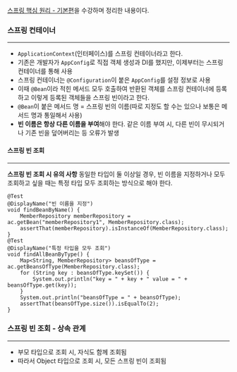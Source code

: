 [스프링 핵심 원리 - 기본편](https://www.inflearn.com/course/%EC%8A%A4%ED%94%84%EB%A7%81-%ED%95%B5%EC%8B%AC-%EC%9B%90%EB%A6%AC-%EA%B8%B0%EB%B3%B8%ED%8E%B8)을 수강하며 정리한 내용이다.


### 스프링 컨테이너
***
* ```ApplicationContext```(인터페이스)를 스프링 컨테이너라고 한다.
* 기존은 개발자가 ```AppConfig```로 직접 객체 생성과 DI를 했지만, 이제부터는 스프링 컨테이너를 통해 사용
* 스프링 컨테이너는 ```@Configuration```이 붙은 ```AppConfig```를 설정 정보로 사용
* 이때 ```@Bean```이라 적힌 메서드 모두 호출하여 반환된 객체를 스프링 컨테이너에 등록하고 이렇게 등록된 객체들을 스프링 빈이라고 한다.
* ```@Bean```이 붙은 메서드 명 = 스프링 빈의 이름(따로 지정도 할 수는 있으나 보통은 메서드 명과 통일해서 사용)
* **빈 이름은 항상 다른 이름을 부여**해야 한다. 같은 이름 부여 시, 다른 빈이 무시되거나 기존 빈을 덮어버리는 등 오류가 발생


#### 스프링 빈 조회
***
**스프링 빈 조회 시 유의 사항**
동일한 타입이 둘 이상일 경우, 빈 이름을 지정하거나 모두 조회하고 싶을 때는 특정 타입 모두 조회하는 방식으로 해야 한다.
```
@Test
@DisplayName("빈 이름을 지정")
void findBeanByName() {
    MemberRepository memberRepository = ac.getBean("memberRepository1", MemberRepository.class);
    assertThat(memberRepository).isInstanceOf(MemberRepository.class);
}
@Test
@DisplayName("특정 타입을 모두 조회")
void findAllBeanByType() {
    Map<String, MemberRepository> beansOfType = ac.getBeansOfType(MemberRepository.class);
    for (String key : beansOfType.keySet()) {
        System.out.println("key = " + key + " value = " + beansOfType.get(key));
    }
    System.out.println("beansOfType = " + beansOfType);
    assertThat(beansOfType.size()).isEqualTo(2);
}
```


### 스프링 빈 조회 - 상속 관계
***
* 부모 타입으로 조회 시, 자식도 함께 조회됨
* 따라서 Object 타입으로 조회 시, 모든 스프링 빈이 조회됨
